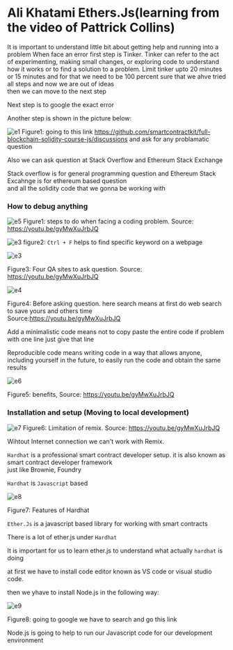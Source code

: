 
# Ali Khatami Ethers.Js(learning from the video of Pattrick Collins)
It is important to understand little bit about getting help and running into a problem
When face an error first step is Tinker.
Tinker can refer to the act of experimenting, making small changes, or exploring code to understand how it works or to find a solution to a problem.
Limit tinker upto 20 minutes or 15 minutes and for that we need to be 100 percent sure that we ahve tried all steps and now we are out of ideas<br>
then we can move to the next step <br>

Next step is to google the exact error<br>

Another step is shown in the picture below:

![e1](https://github.com/C191068/Ali_Khatami_Ether.Js1/assets/89090776/57d7e092-32af-4c4e-9815-022aced7b883)
Figure1: going to this link https://github.com/smartcontractkit/full-blockchain-solidity-course-js/discussions
and ask for any problamatic question

Also we can ask question at Stack Overflow and Ethereum Stack Exchange<br>

Stack overflow is for general programming question and Ethereum Stack Excahnge is for ethereum based question <br>
and all the solidity code that we gonna be working with<br>

### How to debug anything

![e5](https://github.com/C191068/Ali_Khatami_Ether.Js1/assets/89090776/3985ced3-d905-48b6-b438-0522c8f1eb3c)
Figure1: steps to do when facing a coding problem. Source: https://youtu.be/gyMwXuJrbJQ 


![e3](https://github.com/C191068/Ali_Khatami_Ether.Js1/assets/89090776/8396e79d-cd86-4e15-9774-9cef8346f4e5)
figure2: ```Ctrl + F``` helps to find specific keyword on a webpage 



![e3](https://github.com/C191068/Ali_Khatami_Ether.Js1/assets/89090776/c651c708-8cc0-4522-8cb5-3de105e64f5b)

Figure3: Four QA sites to ask question. Source: https://youtu.be/gyMwXuJrbJQ

![e4](https://github.com/C191068/Ali_Khatami_Ether.Js1/assets/89090776/9b41c06d-3ef6-4831-b024-9e867926b876)

Figure4: Before asking question. here search means at first do web search to save yours and others time <br>
Source:https://youtu.be/gyMwXuJrbJQ

Add a minimalistic code means not to copy paste the entire code if problem with one line just give that line 

Reproducible code means writing code in a way that allows anyone, including yourself in the future, to easily run the code and obtain the same results

![e6](https://github.com/C191068/Ali_Khatami_Ether.Js1/assets/89090776/398f0d64-01d6-438e-a67d-cf8e11817641)

Figure5: benefits, Source: https://youtu.be/gyMwXuJrbJQ


### Installation and setup (Moving to local development)

![e7](https://github.com/C191068/Ali_Khatami_Ether.Js1/assets/89090776/ac44faf2-e405-45e6-97ec-321e657beb1b)
Figure6: Limitation of remix. Source: https://youtu.be/gyMwXuJrbJQ

Wihtout Internet connection we can't work with Remix.

```Hardhat``` is a professional smart contract developer setup. it is also known as smart contract developer framework <br>
just like Brownie, Foundry <br>

```Hardhat``` is ```Javascript``` based <br>

![e8](https://github.com/C191068/Ali_Khatami_Ether.Js1/assets/89090776/d9989b7f-32ff-4886-9409-4097661c8be9)

Figure7: Features of Hardhat <br>

```Ether.Js``` is a javascript based library for working with smart contracts <br>

There is a lot of ether.js under ```Hardhat``` <br>

It is important for us to learn ether.js to understand what actually ```hardhat``` is doing <br>

at first we have to install code editor known as VS code or visual studio code. <br>

then we yhave to install Node.js in the following way:

![e9](https://github.com/C191068/Ali_Khatami_Ether.Js1/assets/89090776/de8b2b6e-0183-4d23-b2d0-65b5ac2e811b)

Figure8: going to google we have to search and go this link <br>

Node.js is going to help to run our Javascript code for our development environment <br>


















